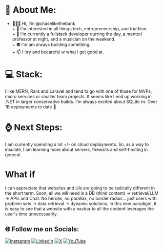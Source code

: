# 💫 About Me:
+ 🧑🏻‍💻 Hi, I’m @chaselikethebank<br>+ 🚀 I’m interested in all things tech, entrepreneurship, and triathlon.<br>+ 🌱 I’m currently a fullstack developer durring the day, a mentor/ professor at night, and a musician on the weekend. <br>+ 👽 I’m am always building something.<br>+ 📫 I ltry and becareful w what I get good at. <br>
# 💻 Stack:
I like MERN, Rails and Laravel and tend to go with one of those for MVPs, micro services or smaller team projects. It seems like I end up working in .NET in larger conservative builds. I'm always excited about SQLite rn. Over 1B deployments to date 🚀
# ⌚ Next Steps:
I am currently spending a lot +/- on cloud deployments. So, as a way to insulate, I am learning more about servers, firewalls and self-hosting in general.
# What if 
I can appreciate that websites and UIs are going to be radically different in the short term. Soon, all we will need is a DB (think content) → retrieval/LLM → APIs and Chat. No heroes, no parallax, no border radius... just users with problem sets → data retrieval → dynamic solutions. In this new paradigm, it is easy to see that a website with a navbar to all the content leverages the user's time unnecessarily.

<!--
# 📊 GitHub Stats:
![](https://github-readme-stats.vercel.app/api?username=chaselikethebank&theme=dark&hide_border=false&include_all_commits=false&count_private=false)<br/>
![](https://github-readme-streak-stats.herokuapp.com/?user=chaselikethebank&theme=dark&hide_border=false)<br/>
-->

## 🌐 Follow me on Socials:
[![Instagram](https://img.shields.io/badge/Instagram-%23E4405F.svg?logo=Instagram&logoColor=white)](https://instagram.com/veryjazzed) [![LinkedIn](https://img.shields.io/badge/LinkedIn-%230077B5.svg?logo=linkedin&logoColor=white)](https://linkedin.com/in/https://www.linkedin.com/in/chase-demaster/) [![X](https://img.shields.io/badge/X-black.svg?logo=X&logoColor=white)](https://x.com/veryjazzed) [![YouTube](https://img.shields.io/badge/YouTube-%23FF0000.svg?logo=YouTube&logoColor=white)](https://youtube.com/@veryjazzed) 

<!--  
[![](https://visitcount.itsvg.in/api?id=chaselikethebank&icon=0&color=0)](https://visitcount.itsvg.in)
-->



